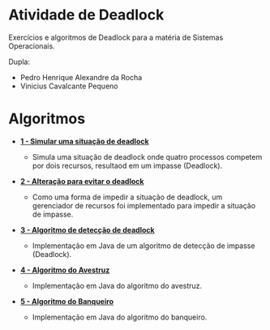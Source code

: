 # Atividade de Deadlock

Exercícios e algoritmos de Deadlock para a matéria de Sistemas Operacionais.

Dupla:
- Pedro Henrique Alexandre da Rocha
- Vinicius Cavalcante Pequeno

# Algoritmos

- **[1 - Simular uma situação de deadlock](./deadlock/Deadlock.java)**
  - Simula uma situação de deadlock onde quatro processos competem por dois recursos, resultaod em um impasse (Deadlock).

- **[2 - Alteração para evitar o deadlock](./deadlock/DeadlockFix.java)**
  - Como uma forma de impedir a situação de deadlock, um gerenciador de recursos foi implementado para impedir a situação de impasse.

- **[3 - Algoritmo de detecção de deadlock](./detector/Detector.java)**
  - Implementação em Java de um algoritmo de detecção de impasse (Deadlock).

- **[4 - Algoritmo do Avestruz](./avestruz/OstrichAlgorithm.java)**
  - Implementação em Java do algoritmo do avestruz.

- **[5 - Algoritmo do Banqueiro](./banqueiro/BankerAlgorithm.java)**
  - Implementação em Java do algoritmo do banqueiro.
